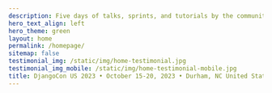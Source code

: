 ```yaml
---
description: Five days of talks, sprints, and tutorials by the community for the community.
hero_text_align: left
hero_theme: green
layout: home
permalink: /homepage/
sitemap: false
testimonial_img: /static/img/home-testimonial.jpg
testimonial_img_mobile: /static/img/home-testimonial-mobile.jpg
title: DjangoCon US 2023 • October 15-20, 2023 • Durham, NC United States
---
```

